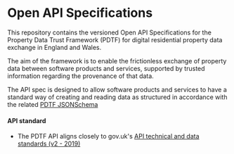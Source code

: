 # Open API Specifications

This repository contains the versioned Open API Specifications for the Property Data Trust Framework (PDTF) for digital residential property data exchange in England and Wales.

The aim of the framework is to enable the frictionless exchange of property data between software products and services, supported by trusted information regarding the provenance of that data.

The API spec is designed to allow software products and services to have a standard way of creating and reading data as structured in accordance with the related [PDTF JSONSchema](https://github.com/Property-Data-Trust-Framework/schemas)

#### API standard
* The PDTF API aligns closely to gov.uk's [API technical and data standards (v2 - 2019)](https://www.gov.uk/guidance/gds-api-technical-and-data-standards)
